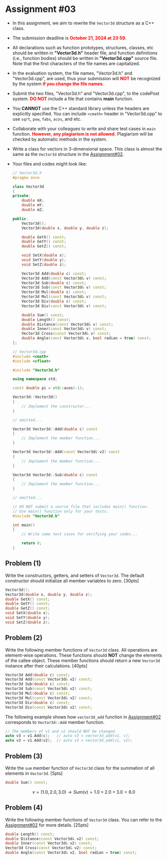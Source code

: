 
# Assignment #03


- In this assignment, we aim to rewrite the `Vector3d` structure as a C++ class.

- The submission deadline is <span style="color:red">**October 21, 2024 at 23:59**</span>. 

- All declarations such as function prototypes, structures, classes, etc should be written in **"Vector3d.h"** header file, and function definitions (i.e., function bodies) should be written in **"Vector3d.cpp"** source file. Note that the first characters of the file names are capitalized.

- In the evaluation system, the file names, "Vector3d.h" and "Vector3d.cpp", are used, thus your submission will <span style="color:red">**NOT**</span> be recognized by the system <span style="color:red">**if you change the file names**</span>.
    
- Submit the two files, "Vector3d.h" and "Vector3d.cpp", to the codePost system. <span style="color:red">**DO NOT**</span> include a file that contains **main** function.

- You **CANNOT** use the C++ standard library unless the headers are explicitly specified. You can include `<cmath>` header in "Vector3d.cpp" to use `sqrt`, `pow`, `fabs`, `acos`, and etc.

- Collaborate with your colleagues to write and share test cases in `main` function. <span style="color:red">**However, any plagiarism is not allowed.**</span> Plagiarism will be checked by automatic methods in the system.

- Write a class for vectors in 3-dimensional space. This class is almost the same as the `Vector3d` structure in the [Assignment#02](https://github.com/bluedragonclub/cau-oop-2023/tree/main/assignment_02).

- Your files and codes might look like:

    ```C++
    // Vector3d.h
    #pragma once

    class Vector3d
    {
    private:
        double mX;
        double mY;
        double mZ;

    public:
        Vector3d();
        Vector3d(double x, double y, double z);

        double GetX() const;
        double GetY() const;
        double GetZ() const;

        void SetX(double x);
        void SetY(double y);
        void SetZ(double z);

        Vector3d Add(double c) const;
        Vector3d Add(const Vector3d& v) const;
        Vector3d Sub(double c) const;
        Vector3d Sub(const Vector3d& v) const;
        Vector3d Mul(double c) const;
        Vector3d Mul(const Vector3d& v) const;
        Vector3d Div(double c) const;
        Vector3d Div(const Vector3d& v) const;

        double Sum() const;
        double Length() const;
        double Distance(const Vector3d& v) const;
        double Inner(const Vector3d& v) const;
        Vector3d Cross(const Vector3d& v) const;
        double Angle(const Vector3d& v, bool radian = true) const;
    };

    ```

    ```C++
    // Vector3d.cpp    
    #include <cmath>
    #include <cfloat>

    #include "Vector3d.h"

    using namespace std;

    const double pi = std::acos(-1);

    Vector3d::Vector3d()
    {
        // Implement the constructor...	
    }

    // omitted...
    
    Vector3d Vector3d::Add(double c) const
    {
        // Implement the member function...	
    }

    Vector3d Vector3d::Add(const Vector3d& v2) const
    {
        // Implement the member function...	
    }

    Vector3d Vector3d::Sub(double c) const
    {
        // Implement the member function...	
    }
    
    // omitted...
    ```

    ```C++
    // DO NOT submit a source file that includes main() function.
    // Use main() function only for your tests.
    #include "Vector3d.h"

    int main()
    {
        // Write some test cases for verifying your codes...

        return 0;
    }
    ```



## Problem (1)

Write the constructors, getters, and setters of `Vector3d`. The default constructor should initialize all member variables to zero. [30pts]

```C++
Vector3d();
Vector3d(double x, double y, double z); 
double GetX() const;
double GetY() const;
double GetZ() const;
void SetX(double x);
void SetY(double y);
void SetZ(double z);
```


## Problem (2)

Write the following member functions of `Vector3d` class. All operations are element-wise operations. These functions should **NOT** change the elements of the callee object. These member functions should return a new `Vector3d` instance after their calculations. [40pts]

```C++
Vector3d Add(double c) const;
Vector3d Add(const Vector3d& v2) const;
Vector3d Sub(double c) const;
Vector3d Sub(const Vector3d& v2) const;
Vector3d Mul(double c) const;
Vector3d Mul(const Vector3d& v2) const;
Vector3d Div(double c) const;
Vector3d Div(const Vector3d& v2) const;
```

The following example shows how `vector3d_add` function in [Assignment#02](https://github.com/bluedragonclub/cau-oop-2023/tree/main/assignment_02) corresponds to `Vector3d::Add` member function.

```C++
// The members of v1 and v2 should NOT be changed.
auto v3 = v1.Add(c);   // auto v3 = vector3d_add(v1, c);
auto v3 = v1.Add(v2);  // auto v3 = vector3d_add(v1, v2);
```

## Problem (3)

Write the `sum` member function of `Vector3d` class for the summation of all elements in `Vector3d`. [5pts]

```C++
double Sum() const;
```

$$
v = (1.0, 2.0, 3.0) \rightarrow Sum(v) = 1.0 + 2.0 + 3.0 = 6.0
$$



## Problem (4) 

Write the following member functions of `Vector3d` class. You can refer to the [Assignment#02](https://github.com/bluedragonclub/cau-oop-2023/tree/main/assignment_02) for more details. [25pts]

 
```C++
double Length() const;
double Distance(const Vector3d& v2) const;
double Inner(const Vector3d& v2) const;
Vector3d Cross(const Vector3d& v2) const;
double Angle(const Vector3d& v2, bool radian = true) const;
```